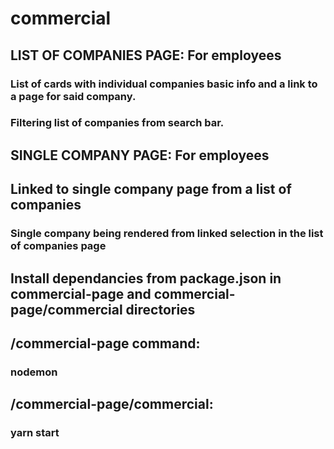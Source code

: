 # commercial

## LIST OF COMPANIES PAGE: For employees 
### List of cards with individual companies basic info and a link to a page for said company. 
### Filtering list of companies from search bar.

## SINGLE COMPANY PAGE: For employees
## Linked to single company page from a list of companies
### Single company being rendered from linked selection in the list of companies page


## Install dependancies from package.json in commercial-page and commercial-page/commercial directories

## /commercial-page command:
### nodemon
## /commercial-page/commercial:
### yarn start